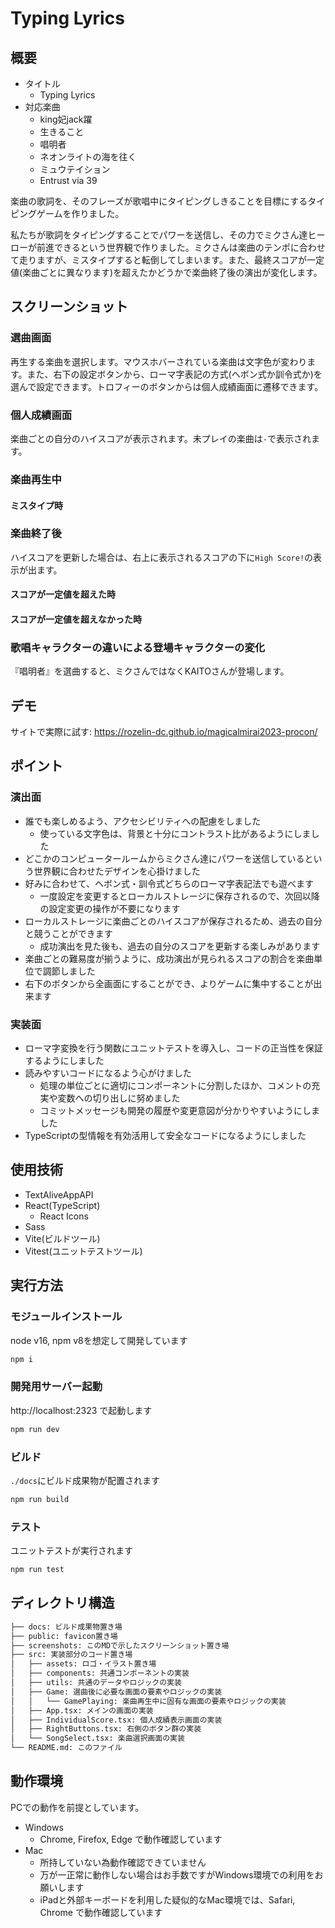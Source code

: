 # Typing Lyrics
## 概要
- タイトル
  - Typing Lyrics
- 対応楽曲
  - king妃jack躍
  - 生きること
  - 唱明者
  - ネオンライトの海を往く
  - ミュウテイション
  - Entrust via 39

楽曲の歌詞を、そのフレーズが歌唱中にタイピングしきることを目標にするタイピングゲームを作りました。

私たちが歌詞をタイピングすることでパワーを送信し、その力でミクさん達ヒーローが前進できるという世界観で作りました。ミクさんは楽曲のテンポに合わせて走りますが、ミスタイプすると転倒してしまいます。また、最終スコアが一定値(楽曲ごとに異なります)を超えたかどうかで楽曲終了後の演出が変化します。

## スクリーンショット
### 選曲画面
再生する楽曲を選択します。マウスホバーされている楽曲は文字色が変わります。また、右下の設定ボタンから、ローマ字表記の方式(ヘボン式か訓令式か)を選んで設定できます。トロフィーのボタンからは個人成績画面に遷移できます。

### 個人成績画面
楽曲ごとの自分のハイスコアが表示されます。未プレイの楽曲は`-`で表示されます。

### 楽曲再生中

#### ミスタイプ時

### 楽曲終了後
ハイスコアを更新した場合は、右上に表示されるスコアの下に`High Score!`の表示が出ます。

#### スコアが一定値を超えた時

#### スコアが一定値を超えなかった時

### 歌唱キャラクターの違いによる登場キャラクターの変化
『唱明者』を選曲すると、ミクさんではなくKAITOさんが登場します。

## デモ
サイトで実際に試す: https://rozelin-dc.github.io/magicalmirai2023-procon/

## ポイント
### 演出面
- 誰でも楽しめるよう、アクセシビリティへの配慮をしました
  - 使っている文字色は、背景と十分にコントラスト比があるようにしました
- どこかのコンピュータールームからミクさん達にパワーを送信しているという世界観に合わせたデザインを心掛けました
- 好みに合わせて、ヘボン式・訓令式どちらのローマ字表記法でも遊べます
  - 一度設定を変更するとローカルストレージに保存されるので、次回以降の設定変更の操作が不要になります
- ローカルストレージに楽曲ごとのハイスコアが保存されるため、過去の自分と競うことができます
  - 成功演出を見た後も、過去の自分のスコアを更新する楽しみがあります
- 楽曲ごとの難易度が揃うように、成功演出が見られるスコアの割合を楽曲単位で調節しました
- 右下のボタンから全画面にすることができ、よりゲームに集中することが出来ます

### 実装面
- ローマ字変換を行う関数にユニットテストを導入し、コードの正当性を保証するようにしました
- 読みやすいコードになるよう心がけました
  - 処理の単位ごとに適切にコンポーネントに分割したほか、コメントの充実や変数への切り出しに努めました
  - コミットメッセージも開発の履歴や変更意図が分かりやすいようにしました
- TypeScriptの型情報を有効活用して安全なコードになるようにしました

## 使用技術
- TextAliveAppAPI
- React(TypeScript)
  - React Icons
- Sass
- Vite(ビルドツール)
- Vitest(ユニットテストツール)

## 実行方法
### モジュールインストール
node v16, npm v8を想定して開発しています
```bash
npm i
```

### 開発用サーバー起動
http://localhost:2323 で起動します
```bash
npm run dev
```

### ビルド
`./docs`にビルド成果物が配置されます
```bash
npm run build
```

### テスト
ユニットテストが実行されます
```bash
npm run test
```

## ディレクトリ構造
```txt
├── docs: ビルド成果物置き場
├── public: favicon置き場
├── screenshots: このMDで示したスクリーンショット置き場
├── src: 実装部分のコード置き場
│   ├── assets: ロゴ・イラスト置き場
│   ├── components: 共通コンポーネントの実装
│   ├── utils: 共通のデータやロジックの実装
│   ├── Game: 選曲後に必要な画面の要素やロジックの実装
│   │   └── GamePlaying: 楽曲再生中に固有な画面の要素やロジックの実装
│   ├── App.tsx: メインの画面の実装
│   ├── IndividualScore.tsx: 個人成績表示画面の実装
│   ├── RightButtons.tsx: 右側のボタン群の実装
│   └── SongSelect.tsx: 楽曲選択画面の実装
└── README.md: このファイル
```

## 動作環境
PCでの動作を前提としています。
- Windows
  - Chrome, Firefox, Edge で動作確認しています
- Mac
  - 所持していない為動作確認できていません
  - 万が一正常に動作しない場合はお手数ですがWindows環境での利用をお願いします
  - iPadと外部キーボードを利用した疑似的なMac環境では、Safari, Chrome で動作確認しています
